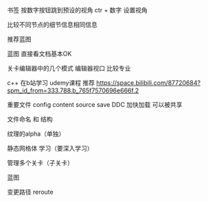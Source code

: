 书签
按数字按钮跳到预设的视角
ctr + 数字 设置视角

比较不同节点的细节信息相同信息

推荐蓝图

蓝图
直接看文档基本OK 

关卡编辑器中的几个模式
编辑器视口
比较专业

c++
在b站学习 udemy课程
推荐
https://space.bilibili.com/87720684?spm_id_from=333.788.b_765f7570696e666f.2


重要文件
config content source save
DDC 加快加载 可以被共享

文件命名 和 结构

纹理的alpha（单独）

静态网格体 学习（要深入学习）

管理多个关卡（子关卡）


蓝图

变更路径
reroute
